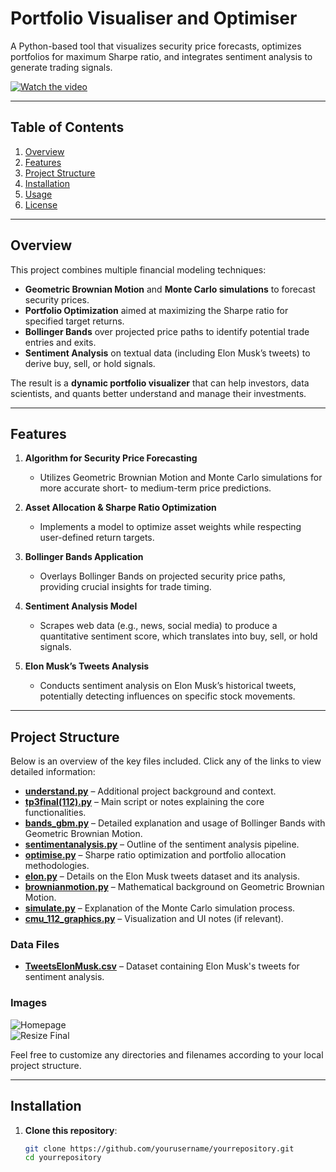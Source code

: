 # Portfolio Visualiser and Optimiser

A Python-based tool that visualizes security price forecasts, optimizes portfolios for maximum Sharpe ratio, and integrates sentiment analysis to generate trading signals.

[![Watch the video](https://img.shields.io/badge/YouTube-Project%20Demo-red)](https://youtu.be/wpi0ueHl9Fg)

---

## Table of Contents

1. [Overview](#overview)  
2. [Features](#features)  
3. [Project Structure](#project-structure)  
4. [Installation](#installation)  
5. [Usage](#usage)  
6. [License](#license)

---

## Overview

This project combines multiple financial modeling techniques:
- **Geometric Brownian Motion** and **Monte Carlo simulations** to forecast security prices.
- **Portfolio Optimization** aimed at maximizing the Sharpe ratio for specified target returns.
- **Bollinger Bands** over projected price paths to identify potential trade entries and exits.
- **Sentiment Analysis** on textual data (including Elon Musk’s tweets) to derive buy, sell, or hold signals.

The result is a **dynamic portfolio visualizer** that can help investors, data scientists, and quants better understand and manage their investments.

---

## Features

1. **Algorithm for Security Price Forecasting**  
   - Utilizes Geometric Brownian Motion and Monte Carlo simulations for more accurate short- to medium-term price predictions.

2. **Asset Allocation & Sharpe Ratio Optimization**  
   - Implements a model to optimize asset weights while respecting user-defined return targets.

3. **Bollinger Bands Application**  
   - Overlays Bollinger Bands on projected security price paths, providing crucial insights for trade timing.

4. **Sentiment Analysis Model**  
   - Scrapes web data (e.g., news, social media) to produce a quantitative sentiment score, which translates into buy, sell, or hold signals.

5. **Elon Musk’s Tweets Analysis**  
   - Conducts sentiment analysis on Elon Musk’s historical tweets, potentially detecting influences on specific stock movements.

---

## Project Structure

Below is an overview of the key files included. Click any of the links to view detailed information:

- **[understand.py](./understand.py)** – Additional project background and context.
- **[tp3final(112).py](./tp3final(112).py)** – Main script or notes explaining the core functionalities.
- **[bands_gbm.py](./bands_gbm.py)** – Detailed explanation and usage of Bollinger Bands with Geometric Brownian Motion.
- **[sentimentanalysis.py](./sentimentanalysis.py)** – Outline of the sentiment analysis pipeline.
- **[optimise.py](./optimise.py)** – Sharpe ratio optimization and portfolio allocation methodologies.
- **[elon.py](./elon.py)** – Details on the Elon Musk tweets dataset and its analysis.
- **[brownianmotion.py](./brownianmotion.py)** – Mathematical background on Geometric Brownian Motion.
- **[simulate.py](./simulate.py)** – Explanation of the Monte Carlo simulation process.
- **[cmu_112_graphics.py](./cmu_112_graphics.py)** – Visualization and UI notes (if relevant).

### Data Files
- **[TweetsElonMusk.csv](./TweetsElonMusk.csv)** – Dataset containing Elon Musk's tweets for sentiment analysis.

### Images
![Homepage](https://user-images.githubusercontent.com/118176527/206685708-daf513a4-5071-4cfc-b749-d9553bf101c8.jpg)  
![Resize Final](https://user-images.githubusercontent.com/118176527/206685691-5184cc4c-f8c3-4325-80e8-e296027afc3f.jpg)

Feel free to customize any directories and filenames according to your local project structure.

---

## Installation

1. **Clone this repository**:
   ```bash
   git clone https://github.com/yourusername/yourrepository.git
   cd yourrepository

